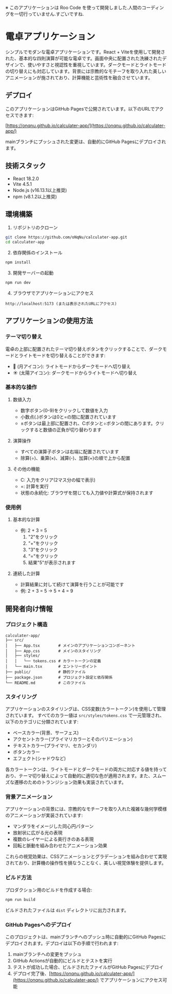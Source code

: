 ※ このアプリケーションは Roo Code を使って開発しました.人間のコーディングを一切行っていません.すごいですね.

# 電卓アプリケーション

シンプルでモダンな電卓アプリケーションです。React + Viteを使用して開発された、基本的な四則演算が可能な電卓です。画面中央に配置された洗練されたデザインで、使いやすさと視認性を重視しています。ダークモードとライトモードの切り替えにも対応しています。背景には宗教的なモチーフを取り入れた美しいアニメーションが施されており、計算機能と芸術性を融合させています。

## デプロイ

このアプリケーションはGitHub Pagesで公開されています。以下のURLでアクセスできます:

[https://onqnu.github.io/calculater-app/](https://onqnu.github.io/calculater-app/)

mainブランチにプッシュされた変更は、自動的にGitHub Pagesにデプロイされます。

## 技術スタック

- React 18.2.0
- Vite 4.5.1
- Node.js (v16.13.1以上推奨)
- npm (v8.1.2以上推奨)

## 環境構築

1. リポジトリのクローン
```bash
git clone https://github.com/oNqNu/calculater-app.git
cd calculater-app
```

2. 依存関係のインストール
```bash
npm install
```

3. 開発サーバーの起動
```bash
npm run dev
```

4. ブラウザでアプリケーションにアクセス
```
http://localhost:5173 (または表示されたURLにアクセス)
```

## アプリケーションの使用方法

### テーマ切り替え

電卓の上部に配置されたテーマ切り替えボタンをクリックすることで、ダークモードとライトモードを切り替えることができます:
- 🌙 (月アイコン): ライトモードからダークモードへ切り替え
- ☀️ (太陽アイコン): ダークモードからライトモードへ切り替え

### 基本的な操作

1. 数値入力
   - 数字ボタン(0-9)をクリックして数値を入力
   - 小数点(.)ボタンは0と=の間に配置されています
   - ±ボタンは最上部に配置され、Cボタンと÷ボタンの間にあります。クリックすると数値の正負が切り替わります

2. 演算操作
   - すべての演算子ボタンは右端に配置されています
   - 除算(÷)、乗算(×)、減算(-)、加算(+)の順で上から配置

3. その他の機能
   - C: 入力をクリア(2マス分の幅で表示)
   - =: 計算を実行
   - 状態の永続化: ブラウザを閉じても入力値や計算式が保持されます

### 使用例

1. 基本的な計算
   - 例: 2 + 3 = 5
     1. "2"をクリック
     2. "+"をクリック
     3. "3"をクリック
     4. "="をクリック
     5. 結果"5"が表示されます

2. 連続した計算
   - 計算結果に対して続けて演算を行うことが可能です
   - 例: 2 + 3 = 5 → 5 + 4 = 9

## 開発者向け情報

### プロジェクト構造

```
calculater-app/
├── src/
│   ├── App.tsx        # メインのアプリケーションコンポーネント
│   ├── App.css        # メインのスタイリング
│   ├── styles/
│   │   └── tokens.css # カラートークンの定義
│   └── main.tsx       # エントリーポイント
├── public/            # 静的ファイル
├── package.json       # プロジェクト設定と依存関係
└── README.md          # このファイル
```

### スタイリング

アプリケーションのスタイリングは、CSS変数(カラートークン)を使用して管理されています。
すべてのカラー値は `src/styles/tokens.css` で一元管理され、以下のカテゴリに分類されています:

- ベースカラー(背景、サーフェス)
- アクセントカラー(プライマリカラーとそのバリエーション)
- テキストカラー(プライマリ、セカンダリ)
- ボタンカラー
- エフェクト(シャドウなど)

各カラートークンは、ライトモードとダークモードの両方に対応する値を持っており、テーマ切り替えによって自動的に適切な色が適用されます。また、スムーズな遷移のためのトランジション効果も実装されています。

### 背景アニメーション

アプリケーションの背景には、宗教的なモチーフを取り入れた複雑な幾何学模様のアニメーションが実装されています:

- マンダラをイメージした同心円パターン
- 放射状に広がる光の表現
- 複数のレイヤーによる奥行きのある表現
- 回転と脈動を組み合わせたアニメーション効果

これらの視覚効果は、CSSアニメーションとグラデーションを組み合わせて実現されており、計算機の操作性を損なうことなく、美しい視覚体験を提供します。

### ビルド方法

プロダクション用のビルドを作成する場合:

```bash
npm run build
```

ビルドされたファイルは `dist` ディレクトリに出力されます。

### GitHub Pagesへのデプロイ

このプロジェクトは、mainブランチへのプッシュ時に自動的にGitHub Pagesにデプロイされます。デプロイは以下の手順で行われます:

1. mainブランチへの変更をプッシュ
2. GitHub Actionsが自動的にビルドとテストを実行
3. テストが成功した場合、ビルドされたファイルがGitHub Pagesにデプロイ
4. デプロイ完了後、[https://onqnu.github.io/calculater-app/](https://onqnu.github.io/calculater-app/) でアプリケーションにアクセス可能
